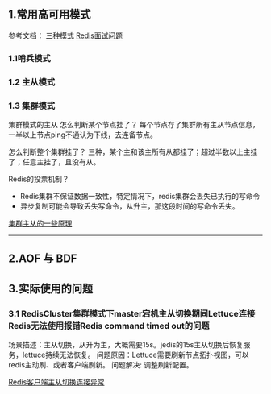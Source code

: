 ## 1.常用高可用模式
参考文档：
[三种模式](https://www.cnblogs.com/jian0110/p/14002555.html)
[Redis面试问题](https://blog.csdn.net/ThinkWon/article/details/103522351)
### 1.1哨兵模式


### 1.2 主从模式

### 1.3 集群模式
集群模式的主从
怎么判断某个节点挂了？  每个节点存了集群所有主从节点信息，一半以上节点ping不通认为下线，去连备节点。

怎么判断整个集群挂了？ 三种，某个主和该主所有从都挂了；超过半数以上主挂了；任意主挂了，且没有从。

Redis的投票机制？

* Redis集群不保证数据一致性，特定情况下，redis集群会丢失已执行的写命令
* 异步复制可能会导致丢失写命令，从升主，那这段时间的写命令丢失。

[集群主从的一些原理](https://www.cnblogs.com/dadonggg/p/8628735.html)




---
## 2.AOF 与 BDF




## 3.实际使用的问题
### 3.1 RedisCluster集群模式下master宕机主从切换期间Lettuce连接Redis无法使用报错Redis command timed out的问题
场景描述：主从切换，从升为主，大概需要15s。jedis的15s主从切换后恢复服务，lettuce持续无法恢复。 
问题原因：Lettuce需要刷新节点拓扑视图，可以redis主动刷、或者客户端刷新。
问题解决: 调整刷新配置。

[Redis客户端主从切换连接异常](https://blog.csdn.net/ankeway/article/details/100136675)
